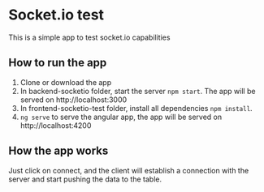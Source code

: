 # Socket.io test

This is a simple app to test socket.io capabilities

## How to run the app

1. Clone or download the app
2. In backend-socketio folder, start the server `npm start`. The app will be served on http://localhost:3000
3. In frontend-socketio-test folder, install all dependencies `npm install`.
4. `ng serve` to serve the angular app, the app will be served on http://localhost:4200

## How the app works

Just click on connect, and the client will establish a connection with the server
and start pushing the data to the table.
